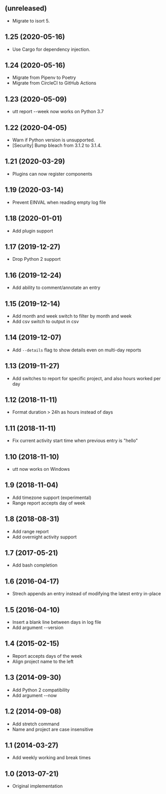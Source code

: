 ## (unreleased)

  * Migrate to isort 5.

## 1.25 (2020-05-16)

  * Use Cargo for dependency injection. 

## 1.24 (2020-05-16)

  * Migrate from Pipenv to Poetry
  * Migrate from CircleCI to GitHub Actions

## 1.23 (2020-05-09)

  * utt report --week now works on Python 3.7

## 1.22 (2020-04-05)

  * Warn if Python version is unsupported.
  * [Security] Bump bleach from 3.1.2 to 3.1.4.

## 1.21 (2020-03-29)

  * Plugins can now register components

## 1.19 (2020-03-14)

  * Prevent EINVAL when reading empty log file

## 1.18 (2020-01-01)

  * Add plugin support

## 1.17 (2019-12-27)

  * Drop Python 2 support

## 1.16 (2019-12-24)

  * Add ability to comment/annotate an entry

## 1.15 (2019-12-14)

  * Add month and week switch to filter by month and week
  * Add csv switch to output in csv

## 1.14 (2019-12-07)

  * Add `--details` flag to show details even on multi-day reports

## 1.13 (2019-11-27)

  * Add switches to report for specific project, and also hours worked
    per day

## 1.12 (2018-11-11)

  * Format duration > 24h as hours instead of days

## 1.11 (2018-11-11)

  * Fix current activity start time when previous entry is "hello"

## 1.10 (2018-11-10)

  * utt now works on Windows

## 1.9 (2018-11-04)

  * Add timezone support (experimental)
  * Range report accepts day of week

## 1.8 (2018-08-31)

  * Add range report
  * Add overnight activity support

## 1.7 (2017-05-21)

  * Add bash completion

## 1.6 (2016-04-17)

  * Strech appends an entry instead of modifying the latest entry
    in-place

## 1.5 (2016-04-10)

  * Insert a blank line between days in log file
  * Add argument --version

## 1.4 (2015-02-15)

  * Report accepts days of the week
  * Align project name to the left

## 1.3 (2014-09-30)

  * Add Python 2 compatibility
  * Add argument --now

## 1.2 (2014-09-08)

  * Add stretch command
  * Name and project are case insensitive

## 1.1 (2014-03-27)

  * Add weekly working and break times

## 1.0 (2013-07-21)

  * Original implementation
